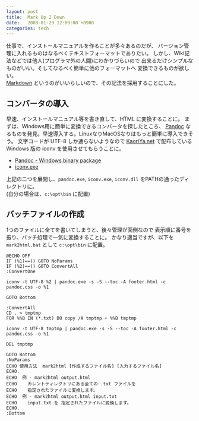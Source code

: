 ```yaml
---
layout: post
title:  Mark Up 2 Down
date:   2008-01-29 12:00:00 +0900
categories: tech
---
```


仕事で、インストールマニュアルを作ることが多々あるのだが、
バージョン管理に入れるものはなるべくテキストフォーマットでありたい。
しかし、Wiki記法などでは他人(プログラマ外の人間)にわかりづらいので
出来るだけシンプルなものがいい。そしてなるべく簡単に他のフォーマットへ
変換できるものが欲しい。  
[Markdown] というのがいいらしいので、その記法を採用することにした。

[Markdown]: http://daringfireball.net/projects/markdown/

## コンバータの導入
早速、インストールマニュアル等を書き直して、HTML に変換することに。
まずは、Windows用に簡単に変換できるコンバータを探したところ、
[Pandoc] なるものを発見。早速導入する。LinuxなりMacOSなりはもっと簡単に導入できそう。
文字コードが UTF-8 しか通らないようなので [KaoriYa.net] 
で配布している Windows 版の iconv を使用させてもらうことに。

- [Pandoc - Windows binary package](http://code.google.com/p/pandoc/downloads/detail?name=pandoc-0.46.zip)
- [iconv.exe](http://www.kaoriya.net/dist/iconv-1.10-20060516-dll.tar.bz2)

上記の二つを展開し、`pandoc.exe`, `iconv.exe`, `iconv.dll` をPATHの通ったディレクトリに。  
(自分の場合は、`c:\opt\bin` に配置)

[Pandoc]: http://johnmacfarlane.net/pandoc/
[KaoriYa.net]: http://www.kaoriya.net/

## バッチファイルの作成
1つのファイルに全てを書いてしまうと、後々管理が面倒なので
表示順に番号を振り、バッチ処理で一気に変換することに。
かなり適当ですが、以下を `mark2html.bat` として `c:\opt\bin` に配置。


	@ECHO OFF
	IF (%1)==() GOTO NoParams
	IF (%2)==() GOTO ConvertAll
	:ConvertOne
	
	iconv -t UTF-8 %2 | pandoc.exe -s -S --toc -A footer.html -c pandoc.css -o %1
	
	GOTO Bottom
	
	:ConvertAll
	CD . > tmptmp
	FOR %%B IN (*.txt) DO copy /A tmptmp + %%B tmptmp
	
	iconv -t UTF-8 tmptmp | pandoc.exe -s -S --toc -A footer.html -c pandoc.css -o %1
	
	DEL tmptmp
	
	GOTO Bottom
	:NoParams
	ECHO 使用方法  mark2html [作成するファイル名] [入力するファイル名]
	ECHO.
	ECHO  例 - mark2html output.html
	ECHO    カレントディレクトリにある全ての .txt ファイルを
	ECHO    指定されたファイルに変換します。
	ECHO  例 - mark2html output.html input.txt
	ECHO    input.txt を 指定されたファイルに変換します。
	ECHO.
	:Bottom

